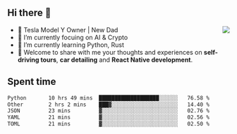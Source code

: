 ## Hi there 👋
<img align="right" src="https://github-readme-stats.vercel.app/api?username=ljunb&show_icons=true&icon_color=CE1D2D&text_color=718096&bg_color=00000000&hide_title=true&hide_border=true" />

- 🚗 Tesla Model Y Owner | New Dad
- 🔭 I’m currently focuing on AI & Crypto
- 🌱 I’m currently learning Python, Rust
- 💬 Welcome to share with me your thoughts and experiences on **self-driving tours**, **car detailing** and **React Native development**.




## Spent time
<!--START_SECTION:waka-->

```txt
Python       10 hrs 49 mins  ███████████████████░░░░░░   76.58 %
Other        2 hrs 2 mins    ███▓░░░░░░░░░░░░░░░░░░░░░   14.40 %
JSON         23 mins         ▓░░░░░░░░░░░░░░░░░░░░░░░░   02.76 %
YAML         21 mins         ▓░░░░░░░░░░░░░░░░░░░░░░░░   02.56 %
TOML         21 mins         ▓░░░░░░░░░░░░░░░░░░░░░░░░   02.50 %
```

<!--END_SECTION:waka-->
